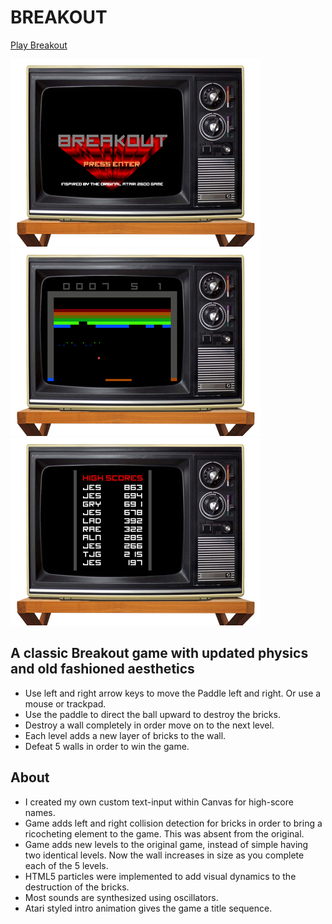 # BREAKOUT

<a href="http://www.playbreakout.us">Play Breakout</a>

<img src="img/breakout.jpg" /><img src="img/breakout2.jpg" /><img src="img/breakout3.jpg" />

## A classic Breakout game with updated physics and old fashioned aesthetics

- Use left and right arrow keys to move the Paddle left and right. Or use a mouse or trackpad.
- Use the paddle to direct the ball upward to destroy the bricks.
- Destroy a wall completely in order move on to the next level.
- Each level adds a new layer of bricks to the wall.
- Defeat 5 walls in order to win the game.

## About

- I created my own custom text-input within Canvas for high-score names.  
- Game adds left and right collision detection for bricks in order to bring a ricocheting element to the game. This was absent from the original.
- Game adds new levels to the original game, instead of simple having two identical levels. Now the wall increases in size as you complete each of the 5 levels.
- HTML5 particles were implemented to add visual dynamics to the destruction of the bricks.
- Most sounds are synthesized using oscillators.
- Atari styled intro animation gives the game a title sequence.
